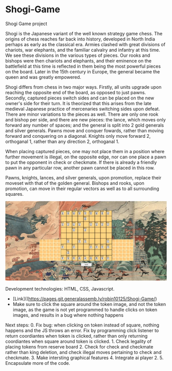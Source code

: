 # Shogi-Game
Shogi Game project

Shogi is the Japanese variant of the well known strategy game chess.  The origins of chess reaches far back into history, developed in North India perhaps as early as the classical era.  Armies clashed with great divisions of chariots, war elephants, and the familiar calvalry and infantry at this time.  We see these divisions in the various types of pieces.  Our rooks and bishops were then chariots and elephants, and their eminence on the battlefield at this time is reflected in them being the most powerful pieces on the board.  Later in the 15th century in Europe, the general became the queen and was greatly empowered.   

Shogi differs from chess in two major ways.  Firstly, all units upgrade upon reaching the opposite end of the board, as opposed to just pawns.  Secondly, captured pieces switch sides and can be placed on the new owner's side for their turn.  It is theorized that this arises from the late medieval Japanese practice of mercenaries switching sides upon defeat.  There are minor variations to the pieces as well.  There are only one rook and bishop per side, and there are new pieces: the lance, which moves only forward any number of spaces; and the general is split into 2 gold generals and silver generals.  Pawns move and conquer fowards, rather than moving forward and conquering on a diagonal.  Knights only move forward 2, orthoganal 1, rather than any direction 2, orthoganal 1. 

When placing captured pieces, one may not place them in a position where further movement is illegal, on the opposite edge, nor can one place a pawn to put the opponent in check or checkmate.  If there is already a friendly pawn in any particular row, another pawn cannot be placed in this row.  

Pawns, knights, lances, and silver generals, upon promotion, replace their moveset with that of the golden general.  Bishops and rooks, upon promotion, can move in their regular vectors as well as to all surrounding squares.  

![image](https://github.com/robin10125/Shogi-App/blob/main/Shogi/Shogi-Game/Assets/Shogi_Screenshot.png)

Development technologies: HTML, CSS, Javascript.

* [Link]((https://pages.git.generalassemb.ly/robin10125/Shogi-Game/)
* Make sure to click the square around the token image, and not the token image, as the game is not yet programmed to handle clicks on token images, and results in a bug where nothing happens

Next steps:
    0.  Fix bug: when clicking on token instead of square, nothing happens and the JS throws an error.  Fix by programming click listener to return coordiantes when token is clicked, rather than only returning coordiantes when square around token is clicked.
    1.  Check legality of placing tokens from reserve board
    2.  Check for check and checkmate rather than king deletion, and check illegal moves pertaining to check and checkmate.
    3.  Make intersting graphical features
    4.  Integrate ai player 2.
    5.  Encapsulate more of the code.
